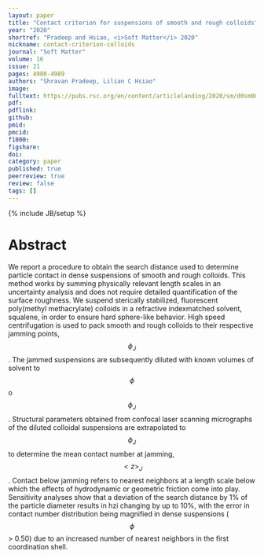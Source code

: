 ```yaml
---
layout: paper
title: "Contact criterion for suspensions of smooth and rough colloids"
year: "2020"
shortref: "Pradeep and Hsiao, <i>Soft Matter</i> 2020"
nickname: contact-criterion-colloids
journal: "Soft Matter"
volume: 16
issue: 21
pages: 4980-4989
authors: "Shravan Pradeep, Lilian C Hsiao"
image: 
fulltext: https://pubs.rsc.org/en/content/articlelanding/2020/sm/d0sm00072h#!
pdf: 
pdflink: 
github: 
pmid: 
pmcid: 
f1000: 
figshare: 
doi: 
category: paper
published: true
peerreview: true
review: false
tags: []
---
```

{% include JB/setup %}

# Abstract 

We report a procedure to obtain the search distance used to determine particle contact in dense
suspensions of smooth and rough colloids. This method works by summing physically relevant length scales in an uncertainty analysis and does not require detailed quantification of the surface roughness. We suspend sterically stabilized, fluorescent poly(methyl methacrylate) colloids in a refractive indexmatched solvent, squalene, in order to ensure hard sphere-like behavior. High speed centrifugation is used to pack smooth and rough colloids to their respective jamming points, $$\phi_J$$. The jammed suspensions are subsequently diluted with known volumes of solvent to $$\phi$$ o $$\phi_J$$. Structural parameters obtained from confocal laser scanning micrographs of the diluted colloidal suspensions are extrapolated to $$\phi_J$$ to determine the mean contact number at jamming, $$<z>_J$$. Contact below jamming refers to nearest neighbors at a length scale below which the effects of hydrodynamic or geometric friction come into play. Sensitivity analyses show that a deviation of the search distance by 1% of the particle diameter results in hzi changing by up to 10%, with the error in contact number distribution being magnified in dense suspensions ($$\phi$$ > 0.50) due to an increased number of nearest neighbors in the first coordination shell.